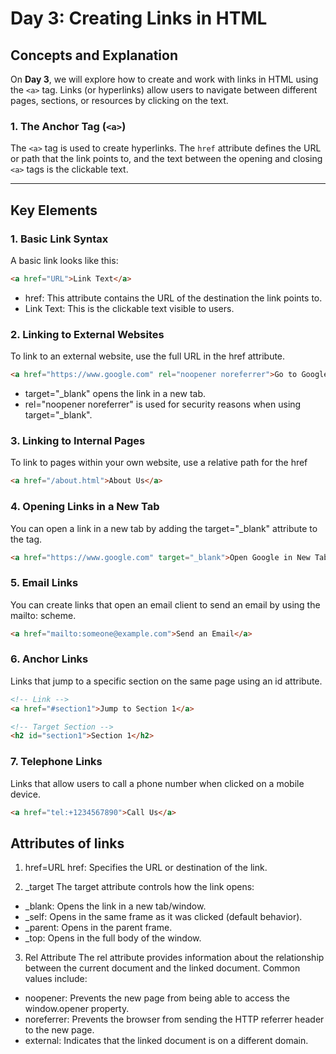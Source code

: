# Day 3: Creating Links in HTML

## Concepts and Explanation

On **Day 3**, we will explore how to create and work with links in HTML using the `<a>` tag. Links (or hyperlinks) allow users to navigate between different pages, sections, or resources by clicking on the text.

### 1. The Anchor Tag (`<a>`)

The `<a>` tag is used to create hyperlinks. The `href` attribute defines the URL or path that the link points to, and the text between the opening and closing `<a>` tags is the clickable text.

---

## Key Elements

### 1. Basic Link Syntax

A basic link looks like this:

```html
<a href="URL">Link Text</a>
```

- href: This attribute contains the URL of the destination the link points to.
- Link Text: This is the clickable text visible to users.

### 2. Linking to External Websites

To link to an external website, use the full URL in the href attribute.

```html
<a href="https://www.google.com" rel="noopener noreferrer">Go to Google</a>
```

- target="\_blank" opens the link in a new tab.
- rel="noopener noreferrer" is used for security reasons when using target="\_blank".

### 3. Linking to Internal Pages

To link to pages within your own website, use a relative path for the href

```html
<a href="/about.html">About Us</a>
```

### 4. Opening Links in a New Tab

You can open a link in a new tab by adding the target="\_blank" attribute to the <a> tag.

```html
<a href="https://www.google.com" target="_blank">Open Google in New Tab</a>
```

### 5. Email Links

You can create links that open an email client to send an email by using the mailto: scheme.

```html
<a href="mailto:someone@example.com">Send an Email</a>
```

### 6. Anchor Links

Links that jump to a specific section on the same page using an id attribute.

```html
<!-- Link -->
<a href="#section1">Jump to Section 1</a>

<!-- Target Section -->
<h2 id="section1">Section 1</h2>
```

### 7. Telephone Links

Links that allow users to call a phone number when clicked on a mobile device.

```html
<a href="tel:+1234567890">Call Us</a>
```

## Attributes of links

1. href=URL
   href: Specifies the URL or destination of the link.

2. \_target
   The target attribute controls how the link opens:

- \_blank: Opens the link in a new tab/window.
- \_self: Opens in the same frame as it was clicked (default behavior).
- \_parent: Opens in the parent frame.
- \_top: Opens in the full body of the window.

3. Rel Attribute
   The rel attribute provides information about the relationship between the current document and the linked document. Common values include:

- noopener: Prevents the new page from being able to access the window.opener property.
- noreferrer: Prevents the browser from sending the HTTP referrer header to the new page.
- external: Indicates that the linked document is on a different domain.
